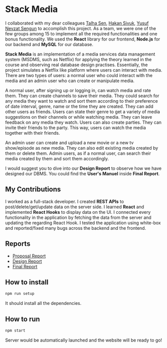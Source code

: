 # Stack Media

I collaborated with my dear colleagues [Talha Sen](https://github.com/talhasen123 "Talha's Github"), [Hakan Sivuk](https://github.com/hakansivuk "Hakan's Github"), [Yusuf Nevzat Sengun](https://github.com/ynsengun "Yusuf's Github") to accomplish this project. As a team, we were one of the few groups among 15 to implement all the required functionalities and one bonus functionality. We used the **React** library for our frontend, **Node.js** for our backend and **MySQL** for our database.

**Stack Media** is an implementation of a media services data management system (MSDMS, such as Netflix) for applying the theory learned in the course and observing real database design practises. Essentially, the project simulates a Netflix like platform where users can interact with media. There are two types of users: a normal user who could interact with the media and an admin user who can create or manipulate media.

A normal user, after signing up or logging in, can watch media and rate them. They can create channels to save their media. They could search for any media they want to watch and sort them according to their preference of date interval, genre, name or the time they are created. They can add other users as friends. Users can state their genre to get a variety of media suggestions on their channels or while watching media. They can leave feedback on any media they watch. Users can also create parties. They can invite their friends to the party. This way, users can watch the media together with their friends.

An admin user can create and upload a new movie or a new tv show/episode as new media. They can also edit existing media created by them or delete them. Admin users, as if a normal user, can search their media created by them and sort them accordingly.

I would suggest you to dive into our **Design Report** to observe how we have designed our DBMS. You could find the **User's Manuel** inside **Final Report**.

## My Contributions

I worked as a full-stack developer. I created **REST APIs** to post/delete/get/update data on the server side. I learned **React** and implemented **React Hooks** to display data on the UI. I connected every functionality in the application by fetching the data from the server and updating the regarding React Hook. I tested the application using white-box and reported/fixed many bugs across the backend and the frontend.

## Reports

* [Proposal Report](https://docs.google.com/document/d/1YKSLNEJh3Id7o9RNbmQU_o08PUxBJzC2IzhkB1JRdsg/edit?usp=sharing)
* [Design Report](https://docs.google.com/document/d/1mm-Ebh5BdCNxNBv6mmtWWuYigF31PSd0lQpefB0xR0w/edit?usp=sharing)
* [Final Report](https://docs.google.com/document/d/11fPr1L_e6Lt1KPPkPYjzcZpIJl7HNQqmtoOlRtE7E2M/edit?usp=sharing)

## How to install

```bash
npm run setup
```
It should install all the dependencies.

## How to run

```bash
npm start
```

Server would be automatically launched and the website will be ready to go!

